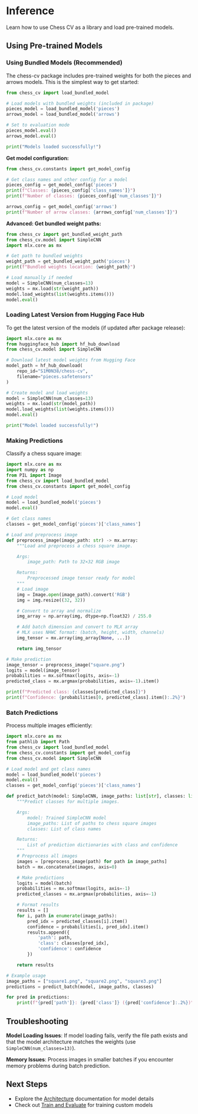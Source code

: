 # Inference

Learn how to use Chess CV as a library and load pre-trained models.

## Using Pre-trained Models

### Using Bundled Models (Recommended)

The chess-cv package includes pre-trained weights for both the pieces and arrows models. This is the simplest way to get started:

```python
from chess_cv import load_bundled_model

# Load models with bundled weights (included in package)
pieces_model = load_bundled_model('pieces')
arrows_model = load_bundled_model('arrows')

# Set to evaluation mode
pieces_model.eval()
arrows_model.eval()

print("Models loaded successfully!")
```

**Get model configuration:**

```python
from chess_cv.constants import get_model_config

# Get class names and other config for a model
pieces_config = get_model_config('pieces')
print(f"Classes: {pieces_config['class_names']}")
print(f"Number of classes: {pieces_config['num_classes']}")

arrows_config = get_model_config('arrows')
print(f"Number of arrow classes: {arrows_config['num_classes']}")
```

**Advanced: Get bundled weight paths:**

```python
from chess_cv import get_bundled_weight_path
from chess_cv.model import SimpleCNN
import mlx.core as mx

# Get path to bundled weights
weight_path = get_bundled_weight_path('pieces')
print(f"Bundled weights location: {weight_path}")

# Load manually if needed
model = SimpleCNN(num_classes=13)
weights = mx.load(str(weight_path))
model.load_weights(list(weights.items()))
model.eval()
```

### Loading Latest Version from Hugging Face Hub

To get the latest version of the models (if updated after package release):

```python
import mlx.core as mx
from huggingface_hub import hf_hub_download
from chess_cv.model import SimpleCNN

# Download latest model weights from Hugging Face
model_path = hf_hub_download(
    repo_id="S1M0N38/chess-cv",
    filename="pieces.safetensors"
)

# Create model and load weights
model = SimpleCNN(num_classes=13)
weights = mx.load(str(model_path))
model.load_weights(list(weights.items()))
model.eval()

print("Model loaded successfully!")
```

### Making Predictions

Classify a chess square image:

```python
import mlx.core as mx
import numpy as np
from PIL import Image
from chess_cv import load_bundled_model
from chess_cv.constants import get_model_config

# Load model
model = load_bundled_model('pieces')
model.eval()

# Get class names
classes = get_model_config('pieces')['class_names']

# Load and preprocess image
def preprocess_image(image_path: str) -> mx.array:
    """Load and preprocess a chess square image.

    Args:
        image_path: Path to 32×32 RGB image

    Returns:
        Preprocessed image tensor ready for model
    """
    # Load image
    img = Image.open(image_path).convert('RGB')
    img = img.resize((32, 32))

    # Convert to array and normalize
    img_array = np.array(img, dtype=np.float32) / 255.0

    # Add batch dimension and convert to MLX array
    # MLX uses NHWC format: (batch, height, width, channels)
    img_tensor = mx.array(img_array[None, ...])

    return img_tensor

# Make prediction
image_tensor = preprocess_image("square.png")
logits = model(image_tensor)
probabilities = mx.softmax(logits, axis=-1)
predicted_class = mx.argmax(probabilities, axis=-1).item()

print(f"Predicted class: {classes[predicted_class]}")
print(f"Confidence: {probabilities[0, predicted_class].item():.2%}")
```

### Batch Predictions

Process multiple images efficiently:

```python
import mlx.core as mx
from pathlib import Path
from chess_cv import load_bundled_model
from chess_cv.constants import get_model_config
from chess_cv.model import SimpleCNN

# Load model and get class names
model = load_bundled_model('pieces')
model.eval()
classes = get_model_config('pieces')['class_names']

def predict_batch(model: SimpleCNN, image_paths: list[str], classes: list[str]) -> list[dict]:
    """Predict classes for multiple images.

    Args:
        model: Trained SimpleCNN model
        image_paths: List of paths to chess square images
        classes: List of class names

    Returns:
        List of prediction dictionaries with class and confidence
    """
    # Preprocess all images
    images = [preprocess_image(path) for path in image_paths]
    batch = mx.concatenate(images, axis=0)

    # Make predictions
    logits = model(batch)
    probabilities = mx.softmax(logits, axis=-1)
    predicted_classes = mx.argmax(probabilities, axis=-1)

    # Format results
    results = []
    for i, path in enumerate(image_paths):
        pred_idx = predicted_classes[i].item()
        confidence = probabilities[i, pred_idx].item()
        results.append({
            'path': path,
            'class': classes[pred_idx],
            'confidence': confidence
        })

    return results

# Example usage
image_paths = ["square1.png", "square2.png", "square3.png"]
predictions = predict_batch(model, image_paths, classes)

for pred in predictions:
    print(f"{pred['path']}: {pred['class']} ({pred['confidence']:.2%})")
```

## Troubleshooting

**Model Loading Issues**: If model loading fails, verify the file path exists and that the model architecture matches the weights (use `SimpleCNN(num_classes=13)`).

**Memory Issues**: Process images in smaller batches if you encounter memory problems during batch prediction.

## Next Steps

- Explore the [Architecture](architecture.md) documentation for model details
- Check out [Train and Evaluate](train-and-eval.md) for training custom models
